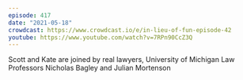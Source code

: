 ```yaml
---
episode: 417
date: "2021-05-18"
crowdcast: https://www.crowdcast.io/e/in-lieu-of-fun-episode-42
youtube: https://www.youtube.com/watch?v=7RPn90CcZ3Q
---
```

Scott and Kate are joined by real lawyers, University of Michigan Law Professors Nicholas Bagley and Julian Mortenson
